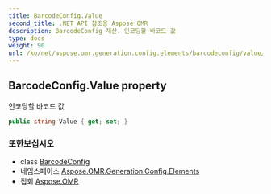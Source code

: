 ```yaml
---
title: BarcodeConfig.Value
second_title: .NET API 참조용 Aspose.OMR
description: BarcodeConfig 재산. 인코딩할 바코드 값
type: docs
weight: 90
url: /ko/net/aspose.omr.generation.config.elements/barcodeconfig/value/
---
```

## BarcodeConfig.Value property

인코딩할 바코드 값

```csharp
public string Value { get; set; }
```

### 또한보십시오

* class [BarcodeConfig](../)
* 네임스페이스 [Aspose.OMR.Generation.Config.Elements](../../barcodeconfig/)
* 집회 [Aspose.OMR](../../../)



